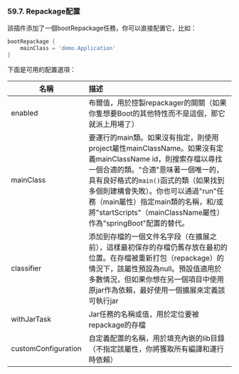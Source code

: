 ### 59.7. Repackage配置

該插件添加了一個bootRepackage任務，你可以直接配置它，比如：
```gradle
bootRepackage {
    mainClass = 'demo.Application'
}
```
下面是可用的配置選項：

|名稱|描述|
|-------|:------|
|enabled|布爾值，用於控製repackager的開關（如果你隻想要Boot的其他特性而不是這個，那它就派上用場了）|
|mainClass|要運行的main類。如果沒有指定，則使用project屬性mainClassName。如果沒有定義mainClassName id，則搜索存檔以尋找一個合適的類。"合適"意味著一個唯一的，具有良好格式的`main()`函式的類（如果找到多個則建構會失敗）。你也可以通過"run"任務（main屬性）指定main類的名稱，和/或將"startScripts"（mainClassName屬性）作為"springBoot"配置的替代。|
|classifier|添加到存檔的一個文件名字段（在擴展之前），這樣最初保存的存檔仍舊存放在最初的位置。在存檔被重新打包（repackage）的情況下，該屬性預設為null。預設值適用於多數情況，但如果你想在另一個項目中使用原jar作為依賴，最好使用一個擴展來定義該可執行jar|
|withJarTask|Jar任務的名稱或值，用於定位要被repackage的存檔|
|customConfiguration|自定義配置的名稱，用於填充內嵌的lib目錄（不指定該屬性，你將獲取所有編譯和運行時依賴）|
